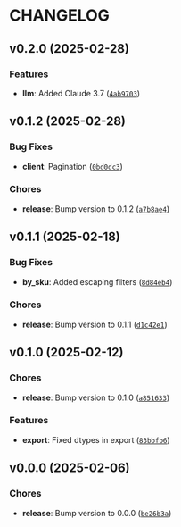 # CHANGELOG


## v0.2.0 (2025-02-28)

### Features

- **llm**: Added Claude 3.7
  ([`4ab9703`](https://github.com/cloudshiftstrategies/channel-advisor-api-python/commit/4ab970394d68b35aada8e36bcc6c5c5afec2353e))


## v0.1.2 (2025-02-28)

### Bug Fixes

- **client**: Pagination
  ([`0bd0dc3`](https://github.com/cloudshiftstrategies/channel-advisor-api-python/commit/0bd0dc301bbcdd257de8cd2f3b5be4d727eff7bb))

### Chores

- **release**: Bump version to 0.1.2
  ([`a7b8ae4`](https://github.com/cloudshiftstrategies/channel-advisor-api-python/commit/a7b8ae4a3f133ec32fbe0d4c139b6e8298680108))


## v0.1.1 (2025-02-18)

### Bug Fixes

- **by_sku**: Added escaping filters
  ([`8d84eb4`](https://github.com/cloudshiftstrategies/channel-advisor-api-python/commit/8d84eb4ae92da158b1dc696c474dfc4a9095af49))

### Chores

- **release**: Bump version to 0.1.1
  ([`d1c42e1`](https://github.com/cloudshiftstrategies/channel-advisor-api-python/commit/d1c42e1633d64000eb380df46bebfca5e212664c))


## v0.1.0 (2025-02-12)

### Chores

- **release**: Bump version to 0.1.0
  ([`a851633`](https://github.com/cloudshiftstrategies/channel-advisor-api-python/commit/a851633e79b0e3fa4f4fc93233bc18b0f2241b4b))

### Features

- **export**: Fixed dtypes in export
  ([`83bbfb6`](https://github.com/cloudshiftstrategies/channel-advisor-api-python/commit/83bbfb610fb414d252c308846c67898967b52b0b))


## v0.0.0 (2025-02-06)

### Chores

- **release**: Bump version to 0.0.0
  ([`be26b3a`](https://github.com/cloudshiftstrategies/channel-advisor-api-python/commit/be26b3adfab1bab0774719fdaa50be1893037b23))
